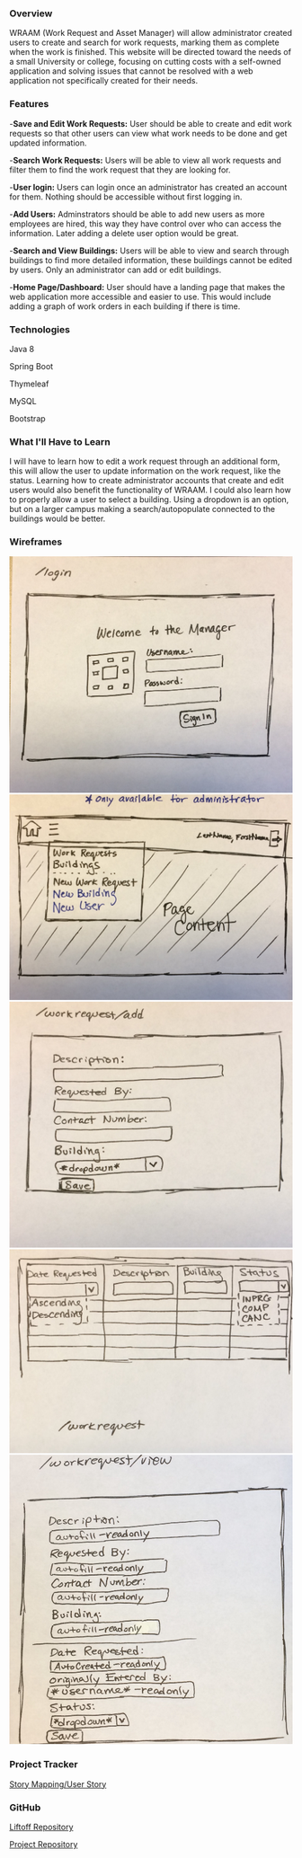 
### Overview
WRAAM (Work Request and Asset Manager) will allow administrator created users to create and search for work requests, marking them as complete when the work is finished. This website will be directed toward the needs of a small University or college, focusing on cutting costs with a self-owned application and solving issues that cannot be resolved with a web application not specifically created for their needs. 

### Features
-**Save and Edit Work Requests:** User should be able to create and edit work requests so that other users can view what work needs to be done and get updated information.

-**Search Work Requests:** Users will be able to view all work requests and filter them to find the work request that they are looking for.

-**User login:** Users can login once an administrator has created an account for them. Nothing should be accessible without first logging in. 

-**Add Users:** Adminstrators should be able to add new users as more employees are hired, this way they have control over who can access the information. Later adding a delete user option would be great.

-**Search and View Buildings:** Users will be able to view and search through buildings to find more detailed information, these buildings cannot be edited by users. Only an administrator can add or edit buildings.

-**Home Page/Dashboard:** User should have a landing page that makes the web application more accessible and easier to use. This would include adding a graph of work orders in each building if there is time.

### Technologies
Java 8

Spring Boot

Thymeleaf

MySQL

Bootstrap

### What I'll Have to Learn
I will have to learn how to edit a work request through an additional form, this will
allow the user to update information on the work request, like the status.
Learning how to create administrator accounts that create and edit users would also benefit
the functionality of WRAAM.
I could also learn how to properly allow a user to select a building.
Using a dropdown is an option, but on a larger campus making a search/autopopulate
connected to the buildings would be better.

### Wireframes

![Login WireFrame](/wireframes/login.jpg)
![Navbar WireFrame](/wireframes/navbar.jpg)
![Add Work Request WireFrame](/wireframes/add_work_request.jpg)
![Work Request Index Table](/wireframes/work_request_table.jpg)
![View a Work Request](/wireframes/view_work_request.jpg)

### Project Tracker
[Story Mapping/User Story](https://www.pivotaltracker.com/n/projects/2184785)

### GitHub
[Liftoff Repository](https://github.com/amanda7641/liftoff-assignments)

[Project Repository](https://github.com/amanda7641/WRAAM)

